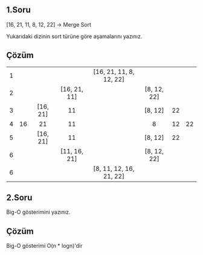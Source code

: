 ## 1.Soru
[16, 21, 11, 8, 12, 22] -> Merge Sort

Yukarıdaki dizinin sort türüne göre aşamalarını yazınız.

## Çözüm

<p align="center">

|  |  |  |  |  |  |  |  |
| :----: | :----: | :----: | :----: | :----: | :----: | :----: | :----: |
| 1 |  |  |  | [16, 21, 11, 8, 12, 22] |  |  |  |
| 2 |  |  | [16, 21, 11] |  | [8, 12, 22] |  |  |
| 3 |  | [16, 21] | 11 |  | [8, 12] | 22 |  |
| 4 | 16 | 21 | 11 |  | 8 | 12 | 22 |
| 5 |  | [16, 21] | 11 |  | [8, 12] | 22 |  |
| 6 |  |  | [11, 16, 21] |  | [8, 12, 22] |  |  |
| 6 |  |  |  | [8, 11, 12, 16, 21, 22] |  |  |  |
</p>

## 2.Soru
Big-O gösterimini yazınız.

## Çözüm
Big-O gösterimi O(n * logn)'dir
